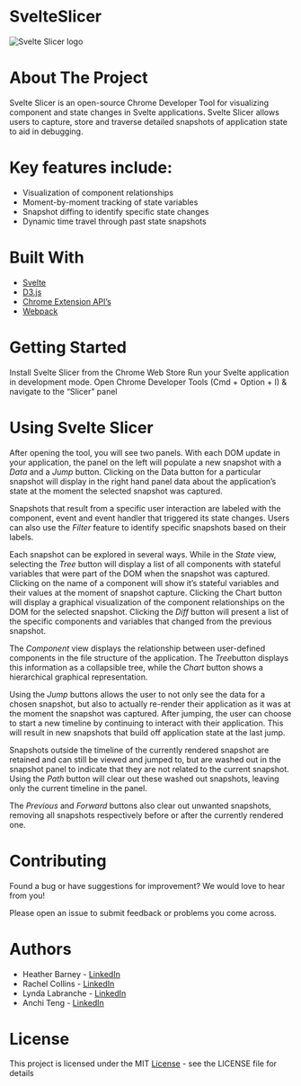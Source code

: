 # SvelteSlicer

![Svelte Slicer logo](images/svelte_slicer_logo_64x64.png)

# About The Project
Svelte Slicer is an open-source Chrome Developer Tool for visualizing component and state changes in Svelte applications. Svelte Slicer allows users to capture, store and traverse detailed snapshots of application state to aid in debugging.

# Key features include:
- Visualization of component relationships
- Moment-by-moment tracking of state variables
- Snapshot diffing to identify specific state changes
- Dynamic time travel through past state snapshots

# Built With
- [Svelte](https://svelte.dev/)
- [D3.js](https://d3js.org/)
- [Chrome Extension API’s](https://developer.chrome.com/docs/extensions/reference/)
- [Webpack](https://webpack.js.org/)

# Getting Started
Install Svelte Slicer from the Chrome Web Store
Run your Svelte application in development mode.
Open Chrome Developer Tools (Cmd + Option + I) & navigate to the “Slicer” panel

# Using Svelte Slicer
After opening the tool, you will see two panels. With each DOM update in your application, the panel on the left will populate a new snapshot with a *Data* and a *Jump* button. Clicking on the Data button for a particular snapshot will display in the right hand panel data about the application’s state at the moment the selected snapshot was captured.

Snapshots that result from a specific user interaction are labeled with the component, event and event handler that triggered its state changes. Users can also use the *Filter* feature to identify specific snapshots based on their labels.

Each snapshot can be explored in several ways. While in the *State* view, selecting the *Tree* button will display a list of all components with stateful variables that were part of the DOM when the snapshot was captured. Clicking on the name of a component will show it’s stateful variables and their values at the moment of snapshot capture. Clicking the Chart button will display a graphical visualization of the component relationships on the DOM for the selected snapshot. Clicking the *Diff* button will present a list of the specific components and variables that changed from the previous snapshot.

The *Component* view displays the relationship between user-defined components in the file structure of the application. The *Tree*button displays this information as a collapsible tree, while the *Chart* button shows a hierarchical graphical representation.

Using the *Jump* buttons allows the user to not only see the data for a chosen snapshot, but also to actually re-render their application as it was at the moment the snapshot was captured. After jumping, the user can choose to start a new timeline by continuing to interact with their application. This will result in new snapshots that build off application state at the last jump. 

Snapshots outside the timeline of the currently rendered snapshot are retained and can still be viewed and jumped to, but are washed out in the snapshot panel to indicate that they are not related to the current snapshot. Using the *Path* button will clear out these washed out snapshots, leaving only the current timeline in the panel. 

The *Previous* and *Forward* buttons also clear out unwanted snapshots, removing all snapshots respectively before or after the currently rendered one.

# Contributing
Found a bug or have suggestions for improvement? We would love to hear from you!

Please open an issue to submit feedback or problems you come across.

# Authors
- Heather Barney - [LinkedIn](https://www.linkedin.com/in/heather-barney-81ab2834/)
- Rachel Collins - [LinkedIn](https://www.linkedin.com/in/rachel-c-bb5b0346/)
- Lynda Labranche - [LinkedIn](https://www.linkedin.com/in/lynda-labranche-854184146/)
- Anchi Teng - [LinkedIn](https://www.linkedin.com/in/anchiteng/)

# License
This project is licensed under the MIT [License](https://github.com/oslabs-beta/svelte-sight/blob/master/LICENSE) - see the LICENSE file for details
 
 
 

